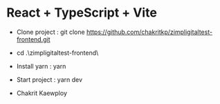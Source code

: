 # React + TypeScript + Vite

- Clone project : git clone https://github.com/chakritkp/zimpligitaltest-frontend.git 
- cd .\zimpligitaltest-frontend\ 
- Install yarn : yarn 
- Start project : yarn dev

- Chakrit Kaewploy
